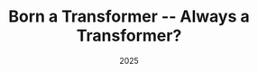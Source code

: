 ---
title: 'Born a Transformer -- Always a Transformer?'
authors:
- Yana Veitsman
- Mayank Jobanputra
- Yash Sarrof
- Alexandra Bakalova
- Vera Demberg
- Ellie Pavlick
- Michael Hahn
author_notes:
- Equal contribution
- Equal contribution
date: '2025'
publishDate: '2025-05-27T19:18:58.750866Z'
publication_types:
- paper-conference
publication: '*arXiv preprint*'
links:
- name: Preprint
  url: https://arxiv.org/abs/2505.21785
---